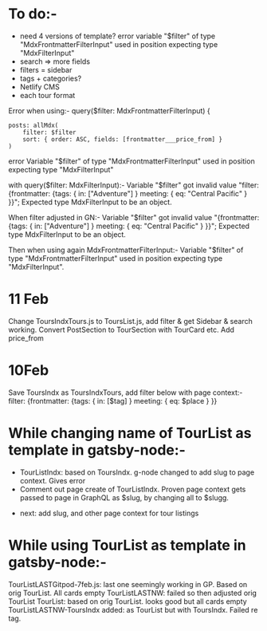 # To do:-
- need 4 versions of template? error variable "$filter" of type "MdxFrontmatterFilterInput" used in position expecting type "MdxFilterInput"
- search => more fields
- filters = sidebar
- tags + categories?
- Netlify CMS
- each tour format

Error when using:-
query($filter: MdxFrontmatterFilterInput) {
    
    posts: allMdx(
        filter: $filter
        sort: { order: ASC, fields: [frontmatter___price_from] }
    )
    
error  Variable "$filter" of type "MdxFrontmatterFilterInput" used in position expecting type "MdxFilterInput" 

with query($filter: MdxFilterInput):-
Variable "$filter" got invalid value "filter: {frontmatter: {tags: { in: [\"Adventure\"] } meeting: { eq: \"Central Pacific\" } }}"; Expected type MdxFilterInput to be an object.

When filter adjusted in GN:-
Variable "$filter" got invalid value "{frontmatter: {tags: { in: [\"Adventure\"] } meeting: { eq: \"Central Pacific\" } }}"; Expected type MdxFilterInput to be an object.

Then when using again MdxFrontmatterFilterInput:-
Variable "$filter" of type "MdxFrontmatterFilterInput" used in position expecting type "MdxFilterInput".

# 11 Feb
Change ToursIndxTours.js to ToursList.js, add filter & get Sidebar & search working.
Convert PostSection to TourSection with TourCard etc. Add price_from

# 10Feb
Save ToursIndx as ToursIndxTours, add filter below with page context:-
filter: {frontmatter: {tags: { in: [$tag] } meeting: { eq: $place } }}

# While changing name of TourList as template in gatsby-node:-
* TourListIndx: based on ToursIndx. g-node changed to add slug to page context. Gives error
* Comment out page create of TourListIndx. Proven page context gets passed to page in GraphQL as $slug, by changing all to $slugg.

- next: add slug, and other page context for tour listings

# While using TourList as template in gatsby-node:-
TourListLASTGitpod-7feb.js: last one seemingly working in GP. Based on orig TourList. All cards empty
TourListLASTNW: failed so then adjusted orig TourList
TourList: based on orig TourList. looks good but all cards empty
TourListLASTNW-ToursIndx added: as TourList but with ToursIndx. Failed re tag.
